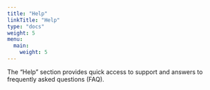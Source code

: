```yaml
---
title: "Help"
linkTitle: "Help"
type: "docs"
weight: 5
menu:
  main:
    weight: 5
---
```


The “Help” section provides quick access to support and answers to frequently asked questions (FAQ).
